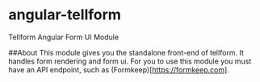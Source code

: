 # angular-tellform
Tellform Angular Form UI Module

##About
This module gives you the standalone front-end of tellform. It handles form rendering and form ui. For you to use this module you must have an API endpoint, such as (Formkeep)[https://formkeep.com].
